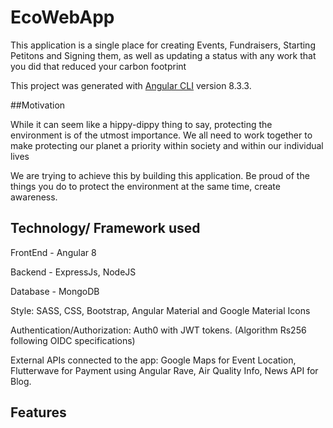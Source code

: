 # EcoWebApp 

This application is a single place for creating Events, Fundraisers, Starting Petitons and Signing them, as well as updating a status with any work that you did that reduced your carbon footprint

This project was generated with [Angular CLI](https://github.com/angular/angular-cli) version 8.3.3.

##Motivation

While it can seem like a hippy-dippy thing to say, protecting the environment is of the utmost importance. We all need to work together to make protecting our planet a priority within society and within our individual lives

We are trying to achieve this by building this application. Be proud of the things you do to protect the environment at the same time, create awareness.


## Technology/ Framework used
FrontEnd - Angular 8

Backend - ExpressJs, NodeJS

Database - MongoDB

Style: SASS, CSS, Bootstrap, Angular Material and Google Material Icons

Authentication/Authorization: Auth0 with JWT tokens. (Algorithm Rs256 following OIDC specifications)


External APIs connected to the app: Google Maps for Event Location, Flutterwave for Payment using Angular Rave, Air Quality Info, News API for Blog.


## Features
1. Live Air Quality Index on Home page
3. Read blogs related to climate change
2. Create, manage and attend events
3. Create and Manage Fundraisers
4. Donate to various fundraisers
5. A platform to share activities that reduce carbon footprint
6. Create and Manage Petitions
7. Sign Petitions

##API Endpoints
Events:
1. GET: v1/eco/events
2. POST: v1/eco/events
3. GET: v1/eco/events/:id
4. PUT: v1/eco/events/:id
5. DELETE: v1/eco/events/:id

Attendees:
1. GET: v1/eco/attendees
2. POST: v1/eco/attendees
3. GET: v1/eco/attendees/:id
4. PUT: v1/eco/attendees/:id
5. DELETE: v1/eco/attendees/:id

Fundraisers:
1. GET: v1/eco/fundraisers
2. POST: v1/eco/fundraisers
3. GET: v1/eco/fundraisers/:id
4. PUT: v1/eco/fundraisers/:id
5. DELETE: v1/eco/fundraisers/:id

Donations:
1. GET: v1/eco/donations
2. POST: v1/eco/donations

Social Feeds:
1. GET: v1/eco/socialfeeds
2. POST: v1/eco/socialfeeds
3. GET: v1/eco/socialfeeds/:id
4. PUT: v1/eco/socialfeeds/:id
5. DELETE: v1/eco/socialfeeds/:id

Petitions:
1. GET: /petitions
2. POST: /petitions
3. PUT: /petitions/:id
4. DELETE: /petitions/:id
5. GET: /petitions/:id
6. GET: /petitions/:emailId

Signature:
1. GET: /signature
2. POST: /signature
3. GET: /signature/:petitionId
4. GET: /signature/:emailId
5. GET: /signature/count/:emailId

## Running the app
Prerequisites:
1. MongoDB should be installed
2. NodeJS and Angular CLI

Step1: Run `npm install` on both frontend and backend folders

Step2: On backend folder, run `node server.js`

Step3: On frontend folder run `ng serve` for a dev server. Navigate to `http://localhost:4200/`. The app will automatically reload if you change any of the source files. 

## Build

Run `ng build` to build the project. The build artifacts will be stored in the `dist/` directory. Use the `--prod` flag for a production build.


## Contributors
Pavan Kalyan - srkantarao.p@husky.neu.edu

Floyed Pinto - pinto.fl@husky.neu.edu

Aisswaryya Murugananth - murugananth.a@husky.neu.edu

Thushanth Bengre - bengre.t@husky.neu.edu
